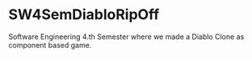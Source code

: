 # SW4SemDiabloRipOff
Software Engineering 4.th Semester where we made a Diablo Clone as component based game.
